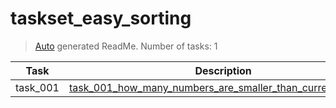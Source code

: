 # taskset_easy_sorting

> [Auto](https://github.com/codeaprendiz/learn_fullstack/blob/main/home/php/intermediate/taskset_intermediate_php/task_004_createGlobalMarkdownTable/generate-readme.php) generated ReadMe. Number of tasks: 1

| Task     | Description                                                                                                                                 |
|----------|---------------------------------------------------------------------------------------------------------------------------------------------|
| task_001 | [task_001_how_many_numbers_are_smaller_than_current_number](taskset_easy_sorting/task_001_how_many_numbers_are_smaller_than_current_number) |
